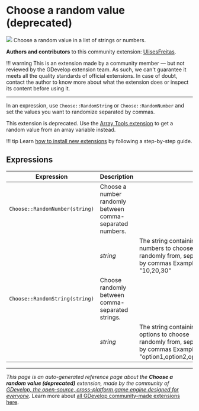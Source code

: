 # Choose a random value (deprecated)

<img src="https://resources.gdevelop-app.com/assets/Icons/dice-multiple.svg" class="extension-icon"></img>
Choose a random value in a list of strings or numbers.

**Authors and contributors** to this community extension: [UlisesFreitas](https://gd.games/UlisesFreitas).

!!! warning
    This is an extension made by a community member — but not reviewed
    by the GDevelop extension team. As such, we can't guarantee it
    meets all the quality standards of official extensions. In case of
    doubt, contact the author to know more about what the extension
    does or inspect its content before using it.

---

In an expression, use `Choose::RandomString` or `Choose::RandomNumber` and set the values you want to randomize separated by commas.

This extension is deprecated. Use the [Array Tools extension](https://wiki.gdevelop.io/gdevelop5/extensions/array-tools) to get a random value from an array variable instead.

!!! tip
    Learn [how to install new extensions](/gdevelop5/extensions/search) by following a step-by-step guide.

## Expressions

| Expression | Description |  |
|-----|-----|-----|
| `Choose::RandomNumber(string)` | Choose a number randomly between comma-separated numbers. ||
| | _string_ | The string containing all numbers to choose randomly from, separated by commas Example: "10,20,30" |
| `Choose::RandomString(string)` | Choose randomly between comma-separated strings. ||
| | _string_ | The string containing all options to choose randomly from, separated by commas Example: "option1,option2,option3" |

---

*This page is an auto-generated reference page about the **Choose a random value (deprecated)** extension, made by the community of [GDevelop, the open-source, cross-platform game engine designed for everyone](https://gdevelop.io/).* Learn more about [all GDevelop community-made extensions here](/gdevelop5/extensions).